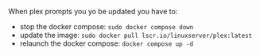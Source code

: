 When plex prompts you yo be updated you have to:

- stop the docker compose: `sudo docker compose down`
- update the image: `sudo docker pull lscr.io/linuxserver/plex:latest`
- relaunch the docker compose: `docker compose up -d`
